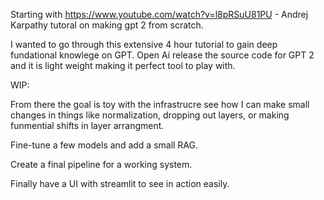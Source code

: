 Starting with https://www.youtube.com/watch?v=l8pRSuU81PU - Andrej Karpathy tutoral on making gpt 2 from scratch. 

I wanted to go through this extensive 4 hour tutorial to gain deep fundational knowlege on GPT. Open Ai release the source code for GPT 2 and it is light weight 
making it perfect tool to play with. 

WIP:

From there the goal is toy with the infrastrucre see how I can make small changes in things like normalization, dropping out layers, or making funmential shifts in layer arrangment. 

Fine-tune a few models and add a small RAG. 

Create a final pipeline for a working system.

Finally have a UI with streamlit to see in action easily. 


